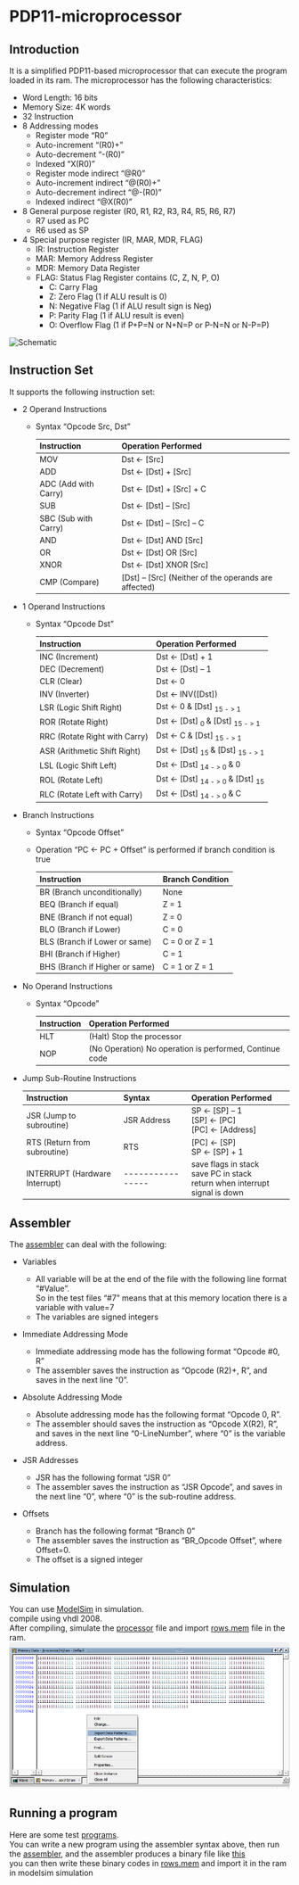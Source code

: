 # PDP11-microprocessor

## Introduction

It is a simplified PDP11-based microprocessor that can execute the program loaded in its ram.
 The microprocessor has the following characteristics:

- Word Length: 16 bits
- Memory Size: 4K words
- 32 Instruction
- 8 Addressing modes
    - Register mode “R0”
    - Auto-increment “(R0)+”
    - Auto-decrement “-(R0)”
    - Indexed “X(R0)”
    - Register mode indirect “@R0”
    - Auto-increment indirect “@(R0)+”
    - Auto-decrement indirect “@-(R0)”
    - Indexed indirect “@X(R0)”
- 8 General purpose register (R0, R1, R2, R3, R4, R5, R6, R7)
    - R7 used as PC
	- R6 used as SP
- 4 Special purpose register (IR, MAR, MDR, FLAG)
	- IR: Instruction Register
	- MAR: Memory Address Register
	- MDR: Memory Data Register
	- FLAG: Status Flag Register contains (C, Z, N, P, O)
		- C: Carry Flag
		- Z: Zero Flag (1 if ALU result is 0)
		- N: Negative Flag (1 if ALU result sign is Neg)
		- P: Parity Flag (1 if ALU result is even)
		- O: Overflow Flag (1 if P+P=N or N+N=P or P-N=N or N-P=P)
 
![Schematic](https://user-images.githubusercontent.com/32196766/75615024-993def00-5b47-11ea-8493-82f812c8c8d2.jpg)

## Instruction Set

It supports the following instruction set:

- 2 Operand Instructions
	- Syntax “Opcode Src, Dst”
  
		| Instruction           | Operation Performed                                  |
		| --------------------- | ---------------------------------------------------- |
		| MOV                   | Dst ← [Src]                                          |
		| ADD                   | Dst ← [Dst] + [Src]                                  |
		| ADC  (Add with Carry) | Dst ← [Dst] + [Src] + C                              |
		| SUB                   | Dst ← [Dst] – [Src]                                  |
		| SBC  (Sub with Carry) | Dst ← [Dst] – [Src] – C                              |
		| AND                   | Dst ← [Dst] AND [Src]                                |
		| OR                    | Dst ← [Dst] OR [Src]                                 |
		| XNOR                  | Dst ← [Dst] XNOR [Src]                               |
		| CMP (Compare)         | [Dst] – [Src] (Neither of the operands are affected) |

- 1 Operand Instructions
	- Syntax “Opcode Dst”
  
		| Instruction                   | Operation Performed                                            |
		| ----------------------------- | -------------------------------------------------------------- |
		| INC (Increment)               | Dst ← [Dst] + 1                                                |
		| DEC (Decrement)               | Dst ← [Dst] – 1                                                |
		| CLR (Clear)                   | Dst ← 0                                                        |
		| INV (Inverter)                | Dst ← INV([Dst])                                               |
		| LSR (Logic Shift Right)       | Dst ← 0                          & [Dst] <sub> 15 - > 1 </sub> |
		| ROR (Rotate Right)            | Dst ← [Dst] <sub> 0       </sub> & [Dst] <sub> 15 - > 1 </sub> |
		| RRC (Rotate Right with Carry) | Dst ← C                          & [Dst] <sub> 15 - > 1 </sub> |
		| ASR (Arithmetic Shift Right)  | Dst ← [Dst] <sub> 15      </sub> & [Dst] <sub> 15 - > 1 </sub> |
		| LSL (Logic Shift Left)        | Dst ← [Dst] <sub> 14 - > 0 </sub> & 0                          |
		| ROL (Rotate Left)             | Dst ← [Dst] <sub> 14 - > 0 </sub> & [Dst] <sub> 15     </sub>  |
		| RLC (Rotate Left with Carry)  | Dst ← [Dst] <sub> 14 - > 0 </sub> & C                          |


- Branch Instructions
	- Syntax “Opcode Offset”
	- Operation “PC ← PC + Offset” is performed if branch condition is true
  
		| Instruction                    | Branch Condition |
		| ------------------------------ | ---------------- |
		| BR (Branch unconditionally)    | None             |
		| BEQ (Branch if equal)          | Z = 1            |
		| BNE (Branch if not equal)      | Z = 0            |
		| BLO (Branch if Lower)          | C = 0            |
		| BLS (Branch if Lower or same)  | C = 0 or Z = 1   |
		| BHI (Branch if Higher)         | C = 1            |
		| BHS (Branch if Higher or same) | C = 1 or Z = 1   |

- No Operand Instructions
	- Syntax “Opcode”
  
		| Instruction | Operation Performed                                     |
		| ----------- | ------------------------------------------------------- |
		| HLT         | (Halt) Stop the processor                               |
		| NOP         | (No Operation) No operation is performed, Continue code |

- Jump Sub-Routine Instructions

	| Instruction                    | Syntax           | Operation Performed                                                                 |
	| ------------------------------ | ---------------- | ----------------------------------------------------------------------------------- |
	| JSR (Jump to subroutine)       | JSR Address      | SP ← [SP] – 1 <br> [SP] ← [PC] <br> [PC] ← [Address]                                |
	| RTS (Return from subroutine)   | RTS              | [PC] ← [SP] <br> SP ← [SP] + 1                                                      |
	| INTERRUPT (Hardware Interrupt) | ---------------- | save flags in stack <br> save PC in stack <br> return when interrupt signal is down |



## Assembler

The [assembler](Assembler/assembler.cpp) can deal with the following:
- Variables
	- All variable will be at the end of the file with the following line format “#Value”.  
  	So in the test files “#7” means that at this memory location there is a variable with value=7
	- The variables are signed integers

- Immediate Addressing Mode
	- Immediate addressing mode has the following format “Opcode #0, R”
	- The assembler saves the instruction as “Opcode (R2)+, R”, and saves in the next line “0”.


- Absolute Addressing Mode
	- Absolute addressing mode has the following format “Opcode 0, R”.
	- The assembler should saves the instruction as “Opcode X(R2), R”,  
	and saves in the next line “0-LineNumber”, where “0” is the variable address.


- JSR Addresses
	- JSR has the following format “JSR 0”
	- The assembler saves the instruction as “JSR Opcode”,
	and saves in the next line “0”, where “0” is the sub-routine address.


- Offsets
	- Branch has the following format “Branch 0”
	- The assembler saves the instruction as “BR_Opcode Offset”, where Offset=0.
	- The offset is a signed integer


## Simulation
You can use [ModelSim](https://www.mentor.com/products/fv/modelsim/) in simulation.  
compile using vhdl 2008.   
After compiling, simulate the [processor](processor.vhd) file and import [rows.mem](Test&#32;Programs/Binary&#32;Files/rows.mem) file in the ram.
![importing a file in the ram](images/memory.png)

## Running a program

Here are some test [programs](https://github.com/muhammad-sayed-mahdy/PDP11-microprocessor/tree/master/Test%20Programs/Binary%20Files).  
You can write a new program using the assembler syntax above, then run the [assembler](Assembler/assembler.cpp), 
and the assembler produces a binary file like [this](Test&#32;Programs/Binary&#32;Files/fibo.mem)  
you can then write these binary codes in [rows.mem](Test&#32;Programs/Binary&#32;Files/rows.mem) and import it in the ram in modelsim simulation
